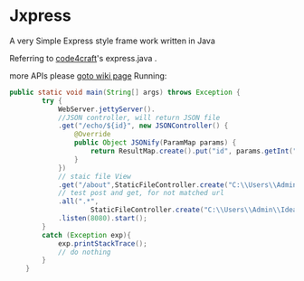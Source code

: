 # Jxpress
A very Simple Express style frame work written in Java

Referring to [code4craft](https://github.com/code4craft)'s express.java .

more APIs please [goto wiki page](https://github.com/andysim3d/Jxpress/wiki)
Running:

```Java
public static void main(String[] args) throws Exception {
        try {
            WebServer.jettyServer().
            //JSON controller, will return JSON file
            .get("/echo/${id}", new JSONController() {
                @Override
                public Object JSONify(ParamMap params) {
                    return ResultMap.create().put("id", params.getInt("id"));
                }
            })
            // staic file View
            .get("/about",StaticFileController.create("C:\\Users\\Admin\\IdeaProjects\\Jxpress\\src\\Jexpress\\template\\test.html"))
            // test post and get, for not matched url
            .all(".*",
                    StaticFileController.create("C:\\Users\\Admin\\IdeaProjects\\Jxpress\\src\\Jexpress\\template\\404.html"))
            .listen(8080).start();
        }
        catch (Exception exp){
            exp.printStackTrace();
            // do nothing
        }
    }
```
